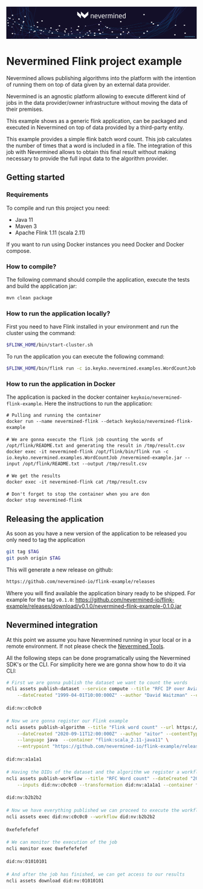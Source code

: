 [![banner](https://raw.githubusercontent.com/nevermined-io/assets/main/images/logo/banner_logo.png)](https://nevermined.io)

# Nevermined Flink project example

Nevermined allows publishing algorithms into the platform with the intention of running them on top of data given by an
external data provider.

Nevermined is an agnostic platform allowing to execute different kind of jobs in the data provider/owner infrastructure
without moving the data of their premises.

This example shows as a generic flink application, can be packaged and executed in Nevermined on top of data provided by
 a third-party entity.

This example provides a simple flink batch word count. This job calculates the number of times that a word is included
in a file. The integration of this job with Nevermined allows to obtain this final result without making necessary to
provide the full input data to the algorithm provider.

## Getting started

### Requirements

To compile and run this project you need:

* Java 11
* Maven 3
* Apache Flink 1.11 (scala 2.11)

If you want to run using Docker instances you need Docker and Docker compose.

### How to compile?

The following command should compile the application, execute the tests and build the application jar:

```bash
mvn clean package
```

### How to run the application locally?

First you need to have Flink installed in your environment and run the cluster using the command:

```bash
$FLINK_HOME/bin/start-cluster.sh
```

To run the application you can execute the following command:

```bash
$FLINK_HOME/bin/flink run -c io.keyko.nevermined.examples.WordCountJob target/nevermined-flink-example-*.jar --input $INPUT_FILE --output $OUTPUT_FILE
```

### How to run the application in Docker

The application is packed in the docker container `keykoio/nevermined-flink-example`. Here the instructions to run the application:

```
# Pulling and running the container
docker run --name nevermined-flink --detach keykoio/nevermined-flink-example

# We are gonna execute the flink job counting the words of /opt/flink/README.txt and generating the result in /tmp/result.csv
docker exec -it nevermined-flink /opt/flink/bin/flink run -c io.keyko.nevermined.examples.WordCountJob /nevermined-example.jar --input /opt/flink/README.txt --output /tmp/result.csv

# We get the results
docker exec -it nevermined-flink cat /tmp/result.csv

# Don't forget to stop the container when you are don
docker stop nevermined-flink
```

## Releasing the application

As soon as you have a new version of the application to be released you only need to tag the application

```bash
git tag $TAG
git push origin $TAG
```

This will generate a new release on github:

```bash
https://github.com/nevermined-io/flink-example/releases
```

Where you will find available the application binary ready to be shipped. For example for the tag `v0.1.0`:
https://github.com/nevermined-io/flink-example/releases/download/v0.1.0/nevermined-flink-example-0.1.0.jar

## Nevermined integration

At this point we assume you have Nevermined running in your local or in a remote environment. If not please check the
[Nevermined Tools](https://github.com/nevermined-io/tools).

All the following steps can be done programatically using the Nevermined SDK's or the CLI. For simplicity here we are
gonna show how to do it via CLI:

````bash
# First we are gonna publish the dataset we want to count the words
ncli assets publish-dataset --service compute --title "RFC IP over Avian Carriers" --urls https://tools.ietf.org/rfc/rfc2549.txt \
    --dateCreated "1999-04-01T10:00:000Z" --author "David Waitzman" --contentType "text/plain" --price "0"

did:nv:c0c0c0

# Now we are gonna register our Flink example
ncli assets publish-algorithm --title "Flink word count" --url https://github.com/nevermined-io/flink-example/releases/download/v0.1.0/nevermined-flink-example-0.2.0.jar \
    --dateCreated "2020-09-11T12:00:000Z" --author "aitor" --contentType "application/java-archive" \
    --language java  --container "flink:scala_2.11-java11" \
    --entrypoint "https://github.com/nevermined-io/flink-example/releases/download/v0.2.0/nevermined-flink-example-0.2.0.jar"

did:nv:a1a1a1

# Having the DIDs of the dataset and the algorithm we register a workflow relating both
ncli assets publish-workflow --title "RFC Word count" --dateCreated "2020-09-11T12:00:000Z" --author "aitor" \
    --inputs did:nv:c0c0c0 --transformation did:nv:a1a1a1 --container flink:scala_2.11-java11

did:nv:b2b2b2

# Now we have everything published we can proceed to execute the workflow
ncli assets exec did:nv:c0c0c0 --workflow did:nv:b2b2b2

0xefefefefef

# We can monitor the execution of the job
ncli monitor exec 0xefefefefef

did:nv:01010101

# And after the job has finished, we can get access to our results
ncli assets download did:nv:01010101

````
